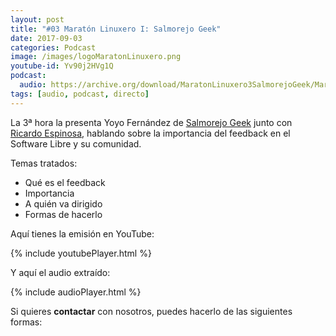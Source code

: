 ```yaml
---
layout: post
title: "#03 Maratón Linuxero I: Salmorejo Geek"
date: 2017-09-03
categories: Podcast
image: /images/logoMaratonLinuxero.png
youtube-id: Yv90j2HVg1Q
podcast:
  audio: https://archive.org/download/MaratonLinuxero3SalmorejoGeek/Marat%C3%B3n%20Linuxero%203%20Salmorejo%20Geek
tags: [audio, podcast, directo]
---
```

La 3ª hora la presenta Yoyo Fernández de [Salmorejo Geek](https://salmorejogeek.com/) junto con [Ricardo Espinosa](http://mx.ivoox.com/es/a-golpes-click_fg_f1442379_filtro_1.xml), hablando sobre la importancia del feedback en el Software Libre y su comunidad.

Temas tratados:
* Qué es el feedback
* Importancia
* A quién va dirigido
* Formas de hacerlo

Aquí tienes la emisión en YouTube:

{% include youtubePlayer.html %}

Y aquí el audio extraído:

{% include audioPlayer.html %}

Si quieres **contactar** con nosotros, puedes hacerlo de las siguientes formas:
